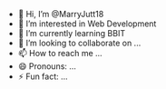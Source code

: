 - 👋 Hi, I’m @MarryJutt18
- 👀 I’m interested in Web Development 
- 🌱 I’m currently learning BBIT
- 💞️ I’m looking to collaborate on ...
- 📫 How to reach me ...
- 😄 Pronouns: ...
- ⚡ Fun fact: ...

<!---
MarryJutt18/MarryJutt18 is a ✨ special ✨ repository because its `README.md` (this file) appears on your GitHub profile.
You can click the Preview link to take a look at your changes.
--->
